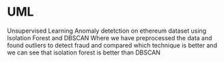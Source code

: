 # UML
Unsupervised Learning
Anomaly detetction on ethereum dataset using Isolation Forest and DBSCAN
Where we have preprocessed the data and found outliers to detect fraud and compared which technique is better and we can see that isolation forest is better than DBSCAN
